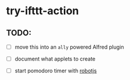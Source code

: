 # try-ifttt-action

## TODO:

- [ ] move this into an `ally` powered Alfred plugin
- [ ] document what applets to create

- [ ] start pomodoro timer with [robotjs](https://github.com/octalmage/robotjs)
